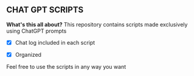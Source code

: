 ## CHAT GPT SCRIPTS
**What's this all about?**
This repository contains scripts made exclusively using ChatGPT prompts

 - [x] Chat log included in each script
 - [x] Organized
 

Feel free to use the scripts in any way you want
